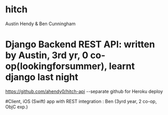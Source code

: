 # hitch
Austin Hendy & Ben Cunningham

# Django Backend REST API: written by Austin, 3rd yr, 0 co-op(lookingforsummer), learnt django last night
https://github.com/ahendy0/hitch-api
--separate github for Heroku deploy

#Client, iOS (Swift) app with REST integration : Ben (3yrd year, 2 co-op, ObjC exp.)


